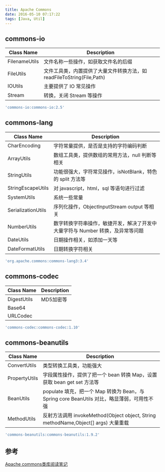 ```yaml
---
title: Apache Commons
date: 2016-05-10 07:17:22
tags: [Java, Util]
---
```


## commons-io
Class Name | Description
---------- | -----------
FilenameUtils | 文件名称一些操作，如获取文件名的后缀
FileUtils | 文件工具类，内置提供了大量文件转换方法，如 readFileToString(File,Path)
IOUtils | 主要提供了 IO 常见操作
Stream | 转换，关闭 Stream 等操作

```groovy
'commons-io:commons-io:2.5'
```

<!--more-->

## commons-lang
Class Name | Description
---------- | -----------
CharEncoding | 字符常量提供，是否是支持的字符编码判断
ArrayUtils | 数组工具类，提供数组的常用方法，null 判断等相关
StringUtils | 功能很强大，字符常见操作，isNotBlank，特色的 split 方法等
StringEscapeUtils | 对 javascript，html，sql 等语句进行过滤
SystemUtils | 系统一些常量
SerializationUtils | 序列化操作，ObjectInputStream output 等相关
NumberUtils | 数字转换字符串操作，敏捷开发，解决了开发中大量字符与 Number 转换，及异常等问题
DateUtils | 日期操作相关，如添加一天等
DateFormatUtils | 日期转换字符相关

```groovy
'org.apache.commons:commons-lang3:3.4'
```

## commons-codec
Class Name | Description
---------- | -----------
DigestUtils | MD5加密等
Base64 | 
URLCodec | 

```groovy
'commons-codec:commons-codec:1.10'
```

## commons-beanutils
Class Name | Description
---------- | -----------
ConvertUtils | 类型转换工具类，功能强大
PropertyUtils | 字段属性操作，提供了把一个 bean 转换 Map，设置获取 bean get set 方法等
BeanUtils | populate 填充，把一个 Map 转换为 Bean，与 Spring core BeanUtils 对比，略显薄弱，可用性不强
MethodUtils | 反射方法调用 invokeMethod(Object object, String methodName,Object[] args) 大量重载

```groovy
'commons-beanutils:commons-beanutils:1.9.2'
```

## 参考
[Apache commons类库阅读笔记](http://my.oschina.net/lis1314/blog/672527?fromerr=xQUrw5GY)







